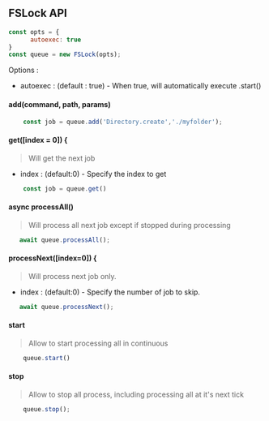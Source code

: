 ## FSLock API

```js
const opts = {
      autoexec: true
}
const queue = new FSLock(opts);
```

Options :  

- autoexec : (default : true) - When true, will automatically execute .start()

#### add(command, path, params)

```js
    const job = queue.add('Directory.create','./myfolder');
```

#### get([index = 0]) {

> Will get the next job 

- index : (default:0) - Specify the index to get

```js
    const job = queue.get()
```

#### async processAll()

> Will process all next job except if stopped during processing

```js
   await queue.processAll();
```

#### processNext([index=0]) {

> Will process next job only.

- index : (default:0) - Specify the number of job to skip.

```js
   await queue.processNext();
```

#### start

> Allow to start processing all in continuous

```js
    queue.start()
```

#### stop

> Allow to stop all process, including processing all at it's next tick

```js
    queue.stop();
```
